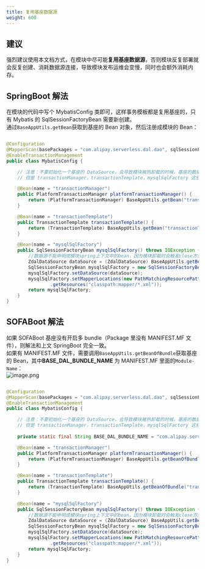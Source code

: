 ```yaml
---
title: 复用基座数据源
weight: 600
---
```



## 建议
强烈建议使用本文档方式，在模块中尽可能**复用基座数据源**，否则模块反复部署就会反复创建、消耗数据源连接，导致模块发布运维会变慢，同时也会额外消耗内存。<br/>


## SpringBoot 解法
在模块的代码中写个 MybatisConfig 类即可，这样事务模板都是复用基座的，只有 Mybatis 的 SqlSessionFactoryBean 需要新创建。<br />通过`BaseAppUtils.getBean`获取到基座的 Bean 对象，然后注册成模块的 Bean：
```java

@Configuration
@MapperScan(basePackages = "com.alipay.serverless.dal.dao", sqlSessionFactoryRef = "mysqlSqlFactory")
@EnableTransactionManagement
public class MybatisConfig {

    // 注意：不要初始化一个基座的 DataSource，会导致模块被热卸载的时候，基座的数据源被销毁，不符合预期。
    // 但是 transactionManager，transactionTemplate，mysqlSqlFactory 这些资源被销毁没有问题

    @Bean(name = "transactionManager")
    public PlatformTransactionManager platformTransactionManager() {
        return (PlatformTransactionManager) BaseAppUtils.getBean("transactionManager");
    }

    @Bean(name = "transactionTemplate")
    public TransactionTemplate transactionTemplate() {
        return (TransactionTemplate) BaseAppUtils.getBean("transactionTemplate");
    }

    @Bean(name = "mysqlSqlFactory")
    public SqlSessionFactoryBean mysqlSqlFactory() throws IOException {
        //数据源不能申明成模块spring上下文中的bean，因为模块卸载时会触发close方法
        ZdalDataSource dataSource = (ZdalDataSource) BaseAppUtils.getBean("dataSource");
        SqlSessionFactoryBean mysqlSqlFactory = new SqlSessionFactoryBean();
        mysqlSqlFactory.setDataSource(dataSource);
        mysqlSqlFactory.setMapperLocations(new PathMatchingResourcePatternResolver()
                .getResources("classpath:mapper/*.xml"));
        return mysqlSqlFactory;
    }
}

```


## SOFABoot 解法
如果 SOFABoot 基座没有开启多 bundle（Package 里没有 MANIFEST.MF 文件），则解法和上文 SpringBoot 完全一致。<br />如果有 MANIFEST.MF 文件，需要调用`BaseAppUtils.getBeanOfBundle`获取基座的 Bean，其中**BASE_DAL_BUNDLE_NAME** 为 MANIFEST.MF 里面的`Module-Name`：<br />![image.png](https://intranetproxy.alipay.com/skylark/lark/0/2022/png/38696/1661758587977-7a499d0d-d5ca-4a68-9925-fa7258679d9b.png#clientId=ue6b6f4dc-5527-4&errorMessage=unknown%20error&from=paste&height=458&id=u531b3c3e&originHeight=916&originWidth=2042&originalType=binary&ratio=1&rotation=0&showTitle=false&size=383535&status=error&style=none&taskId=ua403e261-49af-4d10-99e6-12edf669677&title=&width=1021)
```java

@Configuration
@MapperScan(basePackages = "com.alipay.serverless.dal.dao", sqlSessionFactoryRef = "mysqlSqlFactory")
@EnableTransactionManagement
public class MybatisConfig {

    // 注意：不要初始化一个基座的 DataSource，会导致模块被热卸载的时候，基座的数据源被销毁，不符合预期。
    // 但是 transactionManager，transactionTemplate，mysqlSqlFactory 这些资源被销毁没有问题
    
    private static final String BASE_DAL_BUNDLE_NAME = "com.alipay.serverless.dal"

    @Bean(name = "transactionManager")
    public PlatformTransactionManager platformTransactionManager() {
        return (PlatformTransactionManager) BaseAppUtils.getBeanOfBundle("transactionManager",BASE_DAL_BUNDLE_NAME);
    }

    @Bean(name = "transactionTemplate")
    public TransactionTemplate transactionTemplate() {
        return (TransactionTemplate) BaseAppUtils.getBeanOfBundle("transactionTemplate",BASE_DAL_BUNDLE_NAME);
    }

    @Bean(name = "mysqlSqlFactory")
    public SqlSessionFactoryBean mysqlSqlFactory() throws IOException {
        //数据源不能申明成模块spring上下文中的bean，因为模块卸载时会触发close方法
        ZdalDataSource dataSource = (ZdalDataSource) BaseAppUtils.getBeanOfBundle("dataSource",BASE_DAL_BUNDLE_NAME);
        SqlSessionFactoryBean mysqlSqlFactory = new SqlSessionFactoryBean();
        mysqlSqlFactory.setDataSource(dataSource);
        mysqlSqlFactory.setMapperLocations(new PathMatchingResourcePatternResolver()
                .getResources("classpath:mapper/*.xml"));
        return mysqlSqlFactory;
    }
}

```

<br/>
<br/>
